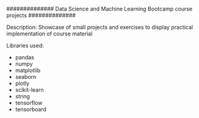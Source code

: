 ############## Data Science and Machine Learning Bootcamp course projects  ##############

Description:
Showcase of small projects and exercises to display practical implementation of course material

Libraries used:
- pandas
- numpy
- matplotlib
- seaborn
- plotly
- scikit-learn
- string
- tensorflow
- tensorboard
